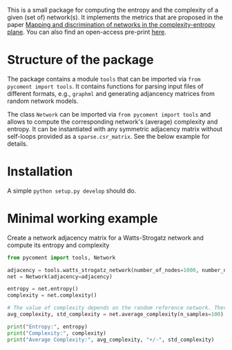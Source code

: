 This is a small package for computing the entropy and the complexity of a given (set of) network(s). It implements the metrics that are proposed in the paper [Mapping and discrimination of networks in the complexity-entropy plane](https://journals.aps.org/pre/abstract/10.1103/PhysRevE.96.042304). You can also find an open-access pre-print [here](https://arxiv.org/abs/1704.07599).

# Structure of the package

The package contains a module ```tools``` that can be imported via ```from pycoment import tools```. It contains functions for parsing input files of different formats, e.g., ```graphml``` and generating adjancency matrices from random network models.

The class ```Network``` can be imported via ```from pycoment import tools``` and allows to compute the corresponding network's (average) complexity and entropy. It can be instantiated with any symmetric adjacency matrix without self-loops provided as a ```sparse.csr_matrix```. See the below example for details. 

# Installation

A simple ```python setup.py develop``` should do. 

# Minimal working example

Create a network adjacency matrix for a Watts-Strogatz network and compute its entropy and complexity

```python
from pycoment import tools, Network

adjacency = tools.watts_strogatz_network(number_of_nodes=1000, number_neighbors=10, rewiring_probability=0.1)
net = Network(adjacency=adjacency)

entropy = net.entropy()
complexity = net.complexity()

# The value of complexity depends on the random reference network. Therefore it is advised to draw multiple samples and compute an average
avg_complexity, std_complexity = net.average_complexity(n_samples=100)

print("Entropy:", entropy)
print("Complexity:", complexity)
print("Average Complexity:", avg_complexity, "+/-", std_complexity)
```

